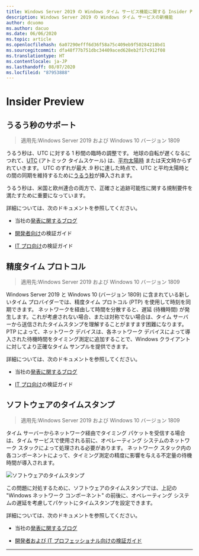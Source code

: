 ```yaml
---
title: Windows Server 2019 の Windows タイム サービス機能に関する Insider Preview
description: Windows Server 2019 の Windows タイム サービスの新機能
author: dcuomo
ms.author: dacuo
ms.date: 06/06/2020
ms.topic: article
ms.openlocfilehash: 6a07290efff6d36f58a75c409eb9f50284218bd1
ms.sourcegitcommit: dfa48f77b751dbc34409aced628eb2f17c912f08
ms.translationtype: HT
ms.contentlocale: ja-JP
ms.lasthandoff: 08/07/2020
ms.locfileid: "87953888"
---
```

# <a name="insider-preview"></a>Insider Preview


## <a name="leap-second-support"></a>うるう秒のサポート

> 適用先:Windows Server 2019 および Windows 10 バージョン 1809

うるう秒は、UTC に対する 1 秒間の臨時の調整です。 地球の自転が遅くなるにつれて、[UTC](https://en.wikipedia.org/wiki/Coordinated_Universal_Time) (アトミック タイムスケール) は、[平均太陽時](https://en.wikipedia.org/wiki/Solar_time#Mean_solar_time) または天文時からずれていきます。 UTC のずれが最大 .9 秒に達した時点で、UTC と平均太陽時との間の同期を維持するために[うるう秒](https://en.wikipedia.org/wiki/Leap_second)が挿入されます。

うるう秒は、米国と欧州連合の両方で、正確さと追跡可能性に関する規制要件を満たすために重要になっています。

詳細については、次のドキュメントを参照してください。

- 当社の[発表に関するブログ](https://techcommunity.microsoft.com/t5/networking-blog/top-10-networking-features-in-windows-server-2019-10-accurate/ba-p/339739/)

- [開発者向け](https://aka.ms/Dev-LeapSecond)の検証ガイド

- [IT プロ向け](https://aka.ms/ITPro-LeapSecond)の検証ガイド


## <a name="precision-time-protocol"></a>精度タイム プロトコル

> 適用先:Windows Server 2019 および Windows 10 バージョン 1809

Windows Server 2019 と Windows 10 (バージョン 1809) に含まれている新しいタイム プロバイダーでは、精度タイム プロトコル (PTP) を使用して時刻を同期できます。 ネットワークを経由して時間を分散すると、遅延 (待機時間) が発生します。これが考慮されない場合、または対称でない場合は、タイム サーバーから送信されたタイムスタンプを理解することがますます困難になります。 PTP によって、ネットワーク デバイスは、各ネットワーク デバイスによって導入された待機時間をタイミング測定に追加することで、Windows クライアントに対してより正確なタイム サンプルを提供できます。

詳細については、次のドキュメントを参照してください。

- 当社の[発表に関するブログ](https://techcommunity.microsoft.com/t5/networking-blog/top-10-networking-features-in-windows-server-2019-10-accurate/ba-p/339739/)

- [IT プロ向け](https://aka.ms/PTPValidation)の検証ガイド


## <a name="software-timestamping"></a>ソフトウェアのタイムスタンプ

> 適用先:Windows Server 2019 および Windows 10 バージョン 1809

タイム サーバーからネットワーク経由でタイミング パケットを受信する場合は、タイム サービスで使用される前に、オペレーティング システムのネットワーク スタックによって処理される必要があります。 ネットワーク スタック内の各コンポーネントによって、タイミング測定の精度に影響を与える不定量の待機時間が導入されます。

![ソフトウェアのタイムスタンプ](../media/Windows-Time-Service/software-timestamping.png)

この問題に対処するために、ソフトウェアのタイムスタンプでは、上記の "Windows ネットワーク コンポーネント" の前後に、オペレーティング システムの遅延を考慮してパケットにタイムスタンプを設定できます。

詳細については、次のドキュメントを参照してください。

- 当社の[発表に関するブログ](https://techcommunity.microsoft.com/t5/networking-blog/top-10-networking-features-in-windows-server-2019-10-accurate/ba-p/339739/)

- [開発者および IT プロフェッショナル向けの検証ガイド](https://github.com/microsoft/W32Time/tree/master/Leap%20Seconds)


---
